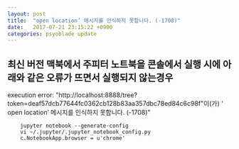 ```yaml
---
layout: post
title:  "open location’ 메시지를 인식하지 못합니다. (-1708)"
date:   2017-07-21 23:15:22 +0900
categories: psyoblade update
---
```

## 최신 버전 맥북에서 주피터 노트북을 콘솔에서 실행 시에 아래와 같은 오류가 뜨면서 실행되지 않는경우
execution error: "http://localhost:8888/tree?token=deaf57dcb77644fc0362cb128b83aa357dbc78ed84c6c98f"이(가) ‘ open location’ 메시지를 인식하지 못합니다. (-1708)"
```
    jupyter notebook --generate-config
    vi ~/.jupyter/.jupyter_notebook_config.py
    c.NotebookApp.browser = u'chrome'
```

